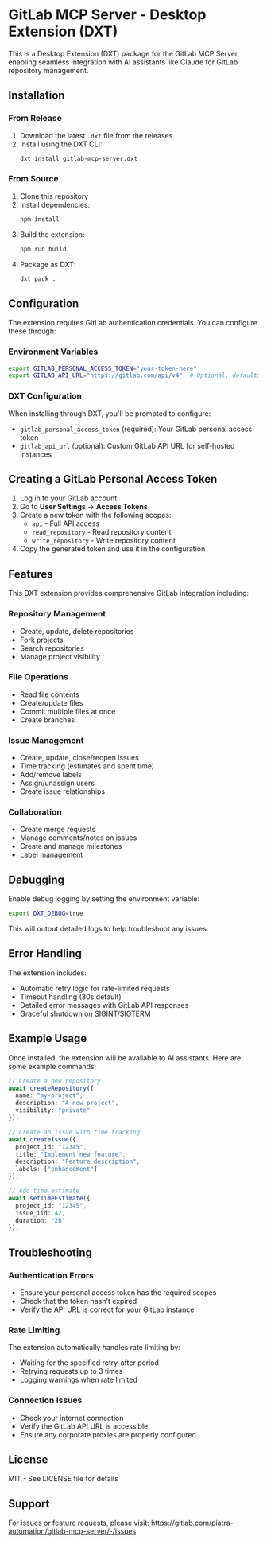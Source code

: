 # GitLab MCP Server - Desktop Extension (DXT)

This is a Desktop Extension (DXT) package for the GitLab MCP Server, enabling seamless integration with AI assistants like Claude for GitLab repository management.

## Installation

### From Release
1. Download the latest `.dxt` file from the releases
2. Install using the DXT CLI:
   ```bash
   dxt install gitlab-mcp-server.dxt
   ```

### From Source
1. Clone this repository
2. Install dependencies:
   ```bash
   npm install
   ```
3. Build the extension:
   ```bash
   npm run build
   ```
4. Package as DXT:
   ```bash
   dxt pack .
   ```

## Configuration

The extension requires GitLab authentication credentials. You can configure these through:

### Environment Variables
```bash
export GITLAB_PERSONAL_ACCESS_TOKEN="your-token-here"
export GITLAB_API_URL="https://gitlab.com/api/v4"  # Optional, defaults to gitlab.com
```

### DXT Configuration
When installing through DXT, you'll be prompted to configure:
- `gitlab_personal_access_token` (required): Your GitLab personal access token
- `gitlab_api_url` (optional): Custom GitLab API URL for self-hosted instances

## Creating a GitLab Personal Access Token

1. Log in to your GitLab account
2. Go to **User Settings** → **Access Tokens**
3. Create a new token with the following scopes:
   - `api` - Full API access
   - `read_repository` - Read repository content
   - `write_repository` - Write repository content
4. Copy the generated token and use it in the configuration

## Features

This DXT extension provides comprehensive GitLab integration including:

### Repository Management
- Create, update, delete repositories
- Fork projects
- Search repositories
- Manage project visibility

### File Operations
- Read file contents
- Create/update files
- Commit multiple files at once
- Create branches

### Issue Management
- Create, update, close/reopen issues
- Time tracking (estimates and spent time)
- Add/remove labels
- Assign/unassign users
- Create issue relationships

### Collaboration
- Create merge requests
- Manage comments/notes on issues
- Create and manage milestones
- Label management

## Debugging

Enable debug logging by setting the environment variable:
```bash
export DXT_DEBUG=true
```

This will output detailed logs to help troubleshoot any issues.

## Error Handling

The extension includes:
- Automatic retry logic for rate-limited requests
- Timeout handling (30s default)
- Detailed error messages with GitLab API responses
- Graceful shutdown on SIGINT/SIGTERM

## Example Usage

Once installed, the extension will be available to AI assistants. Here are some example commands:

```typescript
// Create a new repository
await createRepository({
  name: "my-project",
  description: "A new project",
  visibility: "private"
});

// Create an issue with time tracking
await createIssue({
  project_id: "12345",
  title: "Implement new feature",
  description: "Feature description",
  labels: ["enhancement"]
});

// Add time estimate
await setTimeEstimate({
  project_id: "12345",
  issue_iid: 42,
  duration: "2h"
});
```

## Troubleshooting

### Authentication Errors
- Ensure your personal access token has the required scopes
- Check that the token hasn't expired
- Verify the API URL is correct for your GitLab instance

### Rate Limiting
The extension automatically handles rate limiting by:
- Waiting for the specified retry-after period
- Retrying requests up to 3 times
- Logging warnings when rate limited

### Connection Issues
- Check your internet connection
- Verify the GitLab API URL is accessible
- Ensure any corporate proxies are properly configured

## License

MIT - See LICENSE file for details

## Support

For issues or feature requests, please visit:
https://gitlab.com/piatra-automation/gitlab-mcp-server/-/issues
